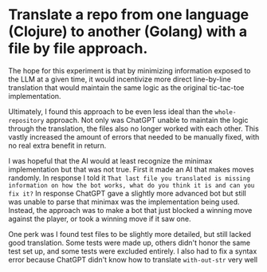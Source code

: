 # Translate a repo from one language (Clojure) to another (Golang) with a file by file approach.

The hope for this experiment is that by minimizing information exposed to the LLM at a given time, it would incentivize
more direct line-by-line translation that would maintain the same logic as the original tic-tac-toe implementation.

Ultimately, I found this approach to be even less ideal than the `whole-repository` approach. Not only was ChatGPT unable
to maintain the logic through the translation, the files also no longer worked with each other. This vastly increased
the amount of errors that needed to be manually fixed, with no real extra benefit in return.

I was hopeful that the AI would at least recognize the minimax implementation but that was not true. First it made an
AI that makes moves randomly. In response I told it `That last file you translated is missing information on how the bot works, what do you think it is and can you fix it?`
In response ChatGPT gave a slightly more advanced bot but still was unable to parse that minimax was the implementation
being used. Instead, the approach was to make a bot that just blocked a winning move against the player, or took a winning
move if it saw one.

One perk was I found test files to be slightly more detailed, but still lacked good translation. Some tests were made up,
others didn't honor the same test set up, and some tests were excluded entirely. I also had to fix a syntax error
because ChatGPT didn't know how to translate `with-out-str` very well